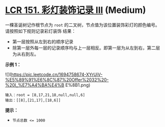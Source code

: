 # [LCR 151. 彩灯装饰记录 III][link] (Medium)

[link]: https://leetcode.cn/problems/cong-shang-dao-xia-da-yin-er-cha-shu-iii-lcof/

一棵圣诞树记作根节点为 `root` 的二叉树，节点值为该位置装饰彩灯的颜色编号。请按照如下规则记录彩灯装饰
结果：

- 第一层按照从左到右的顺序记录
- 除第一层外每一层的记录顺序均与上一层相反。即第一层为从左到右，第二层为从右到左。

**示例 1：**

![](https://pic.leetcode.cn/1694758674-XYrUiV-%E5%89%91%E6%8C%87%20Offer%2032%20-%20I_%E7%A4%BA%E4%B
E%8B1.png)

```
输入：root = [8,17,21,18,null,null,6]
输出：[[8],[21,17],[18,6]]
```

**提示：**

- `节点总数 <= 1000`
